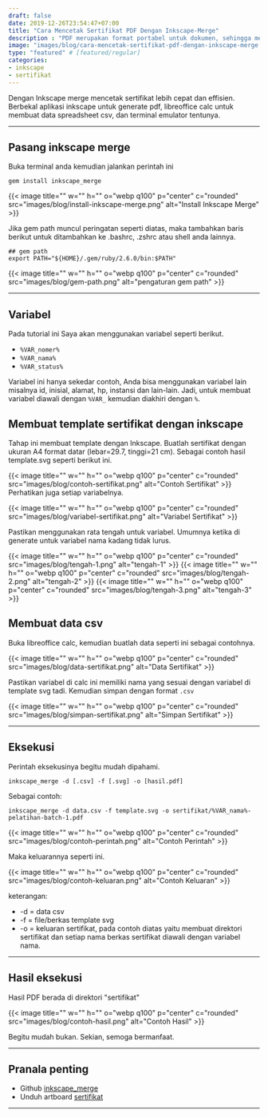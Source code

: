 ```yaml
---
draft: false
date: 2019-12-26T23:54:47+07:00
title: "Cara Mencetak Sertifikat PDF Dengan Inkscape-Merge"
description : "PDF merupakan format portabel untuk dokumen, sehingga mempermudah untuk ditampilkan dan dicetak. Ternyata dengan Inkscape Merge mencetak sertifikat jadi lebih mudah, mari simak tutorialnya."
image: "images/blog/cara-mencetak-sertifikat-pdf-dengan-inkscape-merge.png"
type: "featured" # [featured/regular]
categories:
- inkscape
- sertifikat
---
```


Dengan Inkscape merge mencetak sertifikat lebih cepat dan effisien. Berbekal aplikasi inkscape untuk generate pdf, libreoffice calc untuk membuat data spreadsheet csv, dan terminal emulator tentunya.
***

## Pasang inkscape merge

Buka terminal anda kemudian jalankan perintah ini

```
gem install inkscape_merge
```

{{< image title="" w="" h="" o="webp q100" p="center" c="rounded" src="images/blog/install-inkscape-merge.png" alt="Install Inkscape Merge" >}}

Jika gem path muncul peringatan seperti diatas, maka tambahkan baris berikut untuk ditambahkan ke .bashrc, .zshrc atau shell anda lainnya.

```
## gem path
export PATH="${HOME}/.gem/ruby/2.6.0/bin:$PATH"
```

{{< image title="" w="" h="" o="webp q100" p="center" c="rounded" src="images/blog/gem-path.png" alt="pengaturan gem path" >}}

***
## Variabel

Pada tutorial ini Saya akan menggunakan variabel seperti berikut.

* `%VAR_nomer%`
* `%VAR_nama%`
* `%VAR_status%`

Variabel ini hanya sekedar contoh, Anda bisa menggunakan variabel lain misalnya id, inisial, alamat, hp, instansi dan lain-lain. Jadi, untuk membuat variabel diawali dengan `%VAR_` kemudian diakhiri dengan `%`.

## Membuat template sertifikat dengan inkscape

Tahap ini membuat template dengan Inkscape. Buatlah sertifikat dengan ukuran A4 format datar (lebar=29.7, tinggi=21 cm). Sebagai contoh hasil template.svg seperti berikut ini.

{{< image title="" w="" h="" o="webp q100" p="center" c="rounded" src="images/blog/contoh-sertifikat.png" alt="Contoh Sertifikat" >}}
Perhatikan juga setiap variabelnya.

{{< image title="" w="" h="" o="webp q100" p="center" c="rounded" src="images/blog/variabel-sertifikat.png" alt="Variabel Sertifikat" >}}

Pastikan menggunakan rata tengah untuk variabel. Umumnya ketika di generate untuk variabel nama kadang tidak lurus.

{{< image title="" w="" h="" o="webp q100" p="center" c="rounded" src="images/blog/tengah-1.png" alt="tengah-1" >}}
{{< image title="" w="" h="" o="webp q100" p="center" c="rounded" src="images/blog/tengah-2.png" alt="tengah-2" >}}
{{< image title="" w="" h="" o="webp q100" p="center" c="rounded" src="images/blog/tengah-3.png" alt="tengah-3" >}}

## Membuat data csv

Buka libreoffice calc, kemudian buatlah data seperti ini sebagai contohnya.

{{< image title="" w="" h="" o="webp q100" p="center" c="rounded" src="images/blog/data-sertifikat.png" alt="Data Sertifikat" >}}

Pastikan variabel di calc ini memiliki nama yang sesuai dengan variabel di template svg tadi. Kemudian simpan dengan format `.csv`

{{< image title="" w="" h="" o="webp q100" p="center" c="rounded" src="images/blog/simpan-sertifikat.png" alt="Simpan Sertifikat" >}}

***
## Eksekusi

Perintah eksekusinya begitu mudah dipahami.

```
inkscape_merge -d [.csv] -f [.svg] -o [hasil.pdf]
```

Sebagai contoh:

```
inkscape_merge -d data.csv -f template.svg -o sertifikat/%VAR_nama%-pelatihan-batch-1.pdf
```

{{< image title="" w="" h="" o="webp q100" p="center" c="rounded" src="images/blog/contoh-perintah.png" alt="Contoh Perintah" >}}

Maka keluarannya seperti ini.

{{< image title="" w="" h="" o="webp q100" p="center" c="rounded" src="images/blog/contoh-keluaran.png" alt="Contoh Keluaran" >}}

keterangan:
* -d = data csv
* -f = file/berkas template svg
* -o = keluaran sertifikat, pada contoh diatas yaitu membuat direktori sertifikat dan setiap nama berkas sertifikat diawali dengan variabel nama.

***
## Hasil eksekusi

Hasil PDF berada di direktori "sertifikat"

{{< image title="" w="" h="" o="webp q100" p="center" c="rounded" src="images/blog/contoh-hasil.png" alt="Contoh Hasil" >}}

Begitu mudah bukan. Sekian, semoga bermanfaat.

***
## Pranala penting

* Github [inkscape_merge](https://github.com/borgand/inkscape_merge)
* Unduh artboard [sertifikat](https://gitlab.com/hervyqa/artboard/raw/master/sertifikat.svg?inline=false)
***
